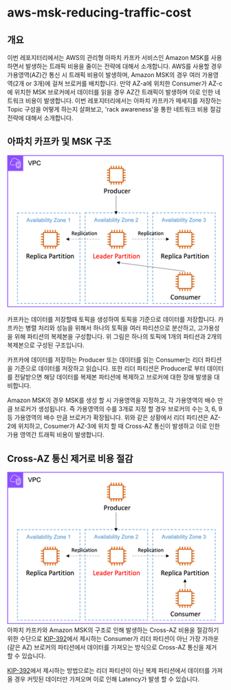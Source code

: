 # aws-msk-reducing-traffic-cost

## 개요
이번 레포지터리에서는 AWS의 관리형 아파치 카프카 서비스인 Amazon MSK를 사용하면서 발생하는 트래픽 비용을 줄이는 전략에 대해서 소개합니다. AWS를 사용할 경우 가용영역(AZ)간 통신 시 트래픽 비용이 발생하며, Amazon MSK의 경우 여러 가용영역(2개 or 3개)에 걸쳐 브로커를 배치합니다. 만약 AZ-a에 위치한 Consumer가 AZ-c에 위치한 MSK 브로커에서 데이터를 읽을 경우 AZ간 트래픽이 발생하며 이로 인한 네트워크 비용이 발생합니다. 이번 레포지터리에서는 아파치 카프카가 메세지를 저장하는 Topic 구성을 어떻게 하는지 살펴보고, 'rack awareness'을 통한 네트워크 비용 절감 전략에 대해서 소개합니다.

## 아파치 카프카 및 MSK 구조
![Alt text](/pic/pic1.png)

카프카는 데이터를 저장할때 토픽을 생성하여 토픽을 기준으로 데이터를 저장합니다. 카프카는 병렬 처리와 성능을 위해서 하나의 토픽을 여러 파티션으로 분산하고, 고가용성을 위해 파티션의 복제본을 구성합니다. 위 그림은 하나의 토픽에 1개의 파티션과 2개의 복제본으로 구성된 구조입니다.

카프카에 데이터를 저장하는 Producer 또는 데이터를 읽는 Consumer는 리더 파티션을 기준으로 데이터를 저장하고 읽습니다. 또한 리더 파티션은 Producer로 부터 데이터를 전달받으면 해당 데이터를 복제본 파티션에 복제하고 브로커에 대한 장애 발생을 대비합니다.

Amazon MSK의 경우 MSK를 생성 할 시 가용영역을 지정하고, 각 가용영역의 배수 만큼 브로커가 생성됩니다. 즉 가용영역의 수를 3개로 지정 할 경우 브로커의 수는 3, 6, 9 등 가용영역의 배수 만큼 브로커가 확장됩니다. 위와 같은 상황에서 리더 파티션은 AZ-2에 위치하고, Cosumer가 AZ-3에 위치 할 때 Cross-AZ 통신이 발생하고 이로 인한 가용 영역간 트래픽 비용이 발생합니다.

## Cross-AZ 통신 제거로 비용 절감
![Alt text](/pic/pic2.png)
아파치 카프카와 Amazon MSK의 구조로 인해 발생하는 Cross-AZ 비용을 절감하기 위한 수단으로 [KIP-392](https://cwiki.apache.org/confluence/display/KAFKA/KIP-392%3A+Allow+consumers+to+fetch+from+closest+replica)에서 제시하는 Consumer가 리더 파티션이 아닌 가장 가까운(같은 AZ) 브로커의 파티션에서 데이터를 가져오는 방식으로 Cross-AZ 통신을 제거 할 수 있습니다.

[KIP-392](https://cwiki.apache.org/confluence/display/KAFKA/KIP-392%3A+Allow+consumers+to+fetch+from+closest+replica)에서 제시하는 방법으로는 리더 파티션이 아닌 복제 파티션에서 데이터를 가져 올 경우 커밋된 데이터만 가져오며 이로 인해 Latency가 발생 할 수 있습니다.